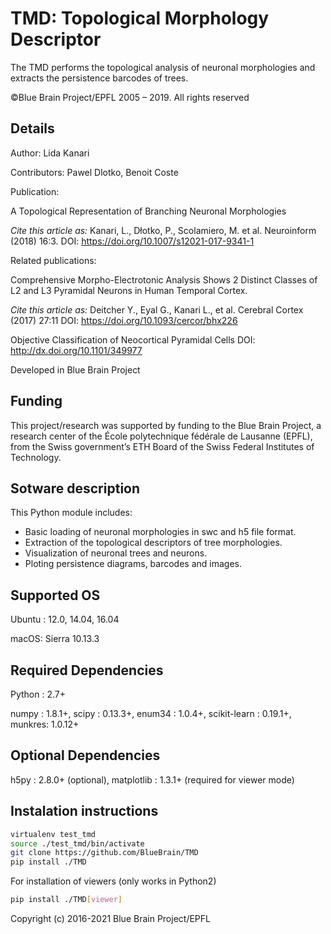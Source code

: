 TMD: Topological Morphology Descriptor
========================================

The TMD performs the topological analysis of neuronal morphologies and extracts the persistence barcodes of trees.

©Blue Brain Project/EPFL 2005 – 2019. All rights reserved

Details
---------
Author: Lida Kanari

Contributors: Pawel Dlotko, Benoit Coste

Publication:


A Topological Representation of Branching Neuronal Morphologies

_Cite this article as:_
    Kanari, L., Dłotko, P., Scolamiero, M. et al. Neuroinform (2018) 16:3.
    DOI: <https://doi.org/10.1007/s12021-017-9341-1>

Related publications:


Comprehensive Morpho-Electrotonic Analysis Shows 2 Distinct Classes of L2 and L3 Pyramidal Neurons in Human Temporal Cortex.

_Cite this article as:_
   Deitcher Y., Eyal G., Kanari L., et al. Cerebral Cortex (2017) 27:11
   DOI: <https://doi.org/10.1093/cercor/bhx226>

Objective Classification of Neocortical Pyramidal Cells
    DOI: <http://dx.doi.org/10.1101/349977>

Developed in Blue Brain Project

Funding
---------
This project/research was supported by funding to the Blue Brain Project, a research center of the École polytechnique fédérale de Lausanne (EPFL), from the Swiss government’s ETH Board of the Swiss Federal Institutes of Technology.

Sotware description
---------------------

This Python module includes:

* Basic loading of neuronal morphologies in swc and h5 file format.
* Extraction of the topological descriptors of tree morphologies.
* Visualization of neuronal trees and neurons.
* Ploting persistence diagrams, barcodes and images.

Supported OS
--------------

Ubuntu : 12.0, 14.04, 16.04

macOS: Sierra 10.13.3

Required Dependencies
---------------------

Python : 2.7+

numpy : 1.8.1+,
scipy : 0.13.3+,
enum34 : 1.0.4+,
scikit-learn : 0.19.1+,
munkres: 1.0.12+

Optional Dependencies
----------------------
h5py : 2.8.0+ (optional),
matplotlib : 1.3.1+ (required for viewer mode)

Instalation instructions
--------------------------------

```bash
virtualenv test_tmd
source ./test_tmd/bin/activate
git clone https://github.com/BlueBrain/TMD
pip install ./TMD
```

For installation of viewers (only works in Python2)

```bash
pip install ./TMD[viewer]
```


Copyright (c) 2016-2021 Blue Brain Project/EPFL
